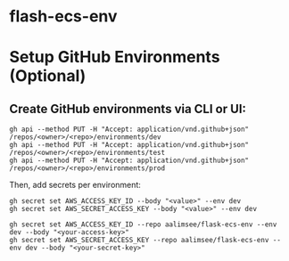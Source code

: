# flash-ecs-env

# Setup GitHub Environments (Optional)
## Create GitHub environments via CLI or UI:

```
gh api --method PUT -H "Accept: application/vnd.github+json" /repos/<owner>/<repo>/environments/dev
gh api --method PUT -H "Accept: application/vnd.github+json" /repos/<owner>/<repo>/environments/test
gh api --method PUT -H "Accept: application/vnd.github+json" /repos/<owner>/<repo>/environments/prod
```

Then, add secrets per environment:

```
gh secret set AWS_ACCESS_KEY_ID --body "<value>" --env dev
gh secret set AWS_SECRET_ACCESS_KEY --body "<value>" --env dev

gh secret set AWS_ACCESS_KEY_ID --repo aalimsee/flask-ecs-env --env dev --body "<your-access-key>"
gh secret set AWS_SECRET_ACCESS_KEY --repo aalimsee/flask-ecs-env --env dev --body "<your-secret-key>"
```
